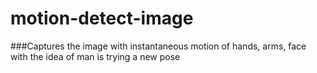 # motion-detect-image

###Captures the image with instantaneous motion of hands, arms, face with the idea of man is trying a new pose
